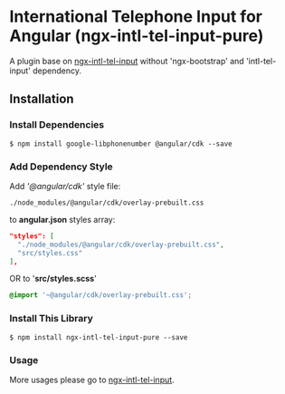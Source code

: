# International Telephone Input for Angular (ngx-intl-tel-input-pure)

A plugin base on [ngx-intl-tel-input](https://github.com/ruimarinho/google-libphonenumber) without 'ngx-bootstrap' and 'intl-tel-input' dependency.

## Installation

### Install Dependencies

`$ npm install google-libphonenumber @angular/cdk --save`

### Add Dependency Style

Add _'@angular/cdk'_ style file:

`./node_modules/@angular/cdk/overlay-prebuilt.css`

to **angular.json** styles array:

```json
"styles": [
  "./node_modules/@angular/cdk/overlay-prebuilt.css",
  "src/styles.css"
],
```
OR to '**src/styles.scss**'
```css
@import '~@angular/cdk/overlay-prebuilt.css';
```


### Install This Library

`$ npm install ngx-intl-tel-input-pure --save`


### Usage

More usages please go to [ngx-intl-tel-input](https://github.com/ruimarinho/google-libphonenumber).
